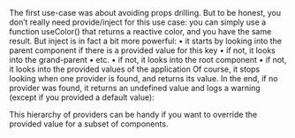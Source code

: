 The first use-case was about avoiding props drilling. But to be honest, you don’t really need
provide/inject for this use case: you can simply use a function useColor() that returns a reactive
color, and you have the same result.
But inject is in fact a bit more powerful:
• it starts by looking into the parent component if there is a provided value for this key
• if not, it looks into the grand-parent
• etc.
• if not, it looks into the root component
• if not, it looks into the provided values of the application
Of course, it stops looking when one provider is found, and returns its value.
In the end, if no provider was found, it returns an undefined value and logs a warning (except if you
provided a default value):

This hierarchy of providers can be handy if you want to override the provided value for a subset of
components.

